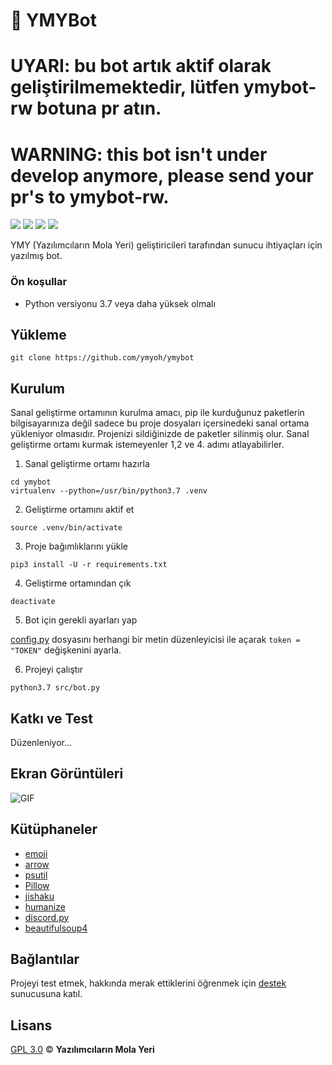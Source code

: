 # :robot: YMYBot

# UYARI: bu bot artık aktif olarak geliştirilmemektedir, lütfen ymybot-rw botuna pr atın.
# WARNING: this bot isn't under develop anymore, please send your pr's to ymybot-rw.

<p>
  <img src="https://img.shields.io/discord/418887354699350028?style=flat">
  <img src="https://img.shields.io/badge/python-3.7-blue">
  <img src="https://img.shields.io/badge/discord-py-blue">
  <img src="https://img.shields.io/badge/code%20style-black-black">
</p>

YMY (Yazılımcıların Mola Yeri) geliştiricileri tarafından sunucu ihtiyaçları için yazılmış bot.

### Ön koşullar
* Python versiyonu 3.7 veya daha yüksek olmalı

## Yükleme
```
git clone https://github.com/ymyoh/ymybot
```

## Kurulum
Sanal geliştirme ortamının kurulma amacı, pip ile kurduğunuz paketlerin bilgisayarınıza değil sadece bu proje dosyaları içersinedeki sanal ortama yükleniyor olmasıdır. Projenizi sildiğinizde de paketler silinmiş olur. Sanal geliştirme ortamı kurmak istemeyenler 1,2 ve 4. adımı atlayabilirler.

1. Sanal geliştirme ortamı hazırla

```
cd ymybot
virtualenv --python=/usr/bin/python3.7 .venv
```

2. Geliştirme ortamını aktif et

```
source .venv/bin/activate
```

3. Proje bağımlıklarını yükle

```
pip3 install -U -r requirements.txt
```

4. Geliştirme ortamından çık

```
deactivate
```

5. Bot için gerekli ayarları yap

[config.py](https://github.com/ymy-discord/ymybot/blob/master/src/config.py) dosyasını herhangi bir metin düzenleyicisi ile açarak `token = "TOKEN"` değişkenini ayarla.

6. Projeyi çalıştır

```
python3.7 src/bot.py
```

## Katkı ve Test
Düzenleniyor...

## Ekran Görüntüleri

![GIF](https://i.imgur.com/6yTRFq1.gif)

## Kütüphaneler
* [emoji](https://github.com/carpedm20/emoji)
* [arrow](https://github.com/crsmithdev/arrow)
* [psutil](https://github.com/giampaolo/psutil)
* [Pillow](https://github.com/python-pillow/Pillow)
* [jishaku](https://github.com/Gorialis/jishaku)
* [humanize](https://github.com/jmoiron/humanize)
* [discord.py](https://github.com/Rapptz/discord.py)
* [beautifulsoup4](https://code.launchpad.net/beautifulsoup)

## Bağlantılar
Projeyi test etmek, hakkında merak ettiklerini öğrenmek için [destek](https://discord.gg/KazHgb2) sunucusuna katıl.

## Lisans
[GPL 3.0](LICENSE) © **Yazılımcıların Mola Yeri**
